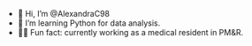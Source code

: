 - 👋 Hi, I’m @AlexandraC98
- 🌱 I’m learning Python for data analysis.
- 👩‍⚕️ Fun fact: currently working as a medical resident in PM&R.

<!---
AlexandraC98/AlexandraC98 is a ✨ special ✨ repository because its `README.md` (this file) appears on your GitHub profile.
You can click the Preview link to take a look at your changes.
--->
